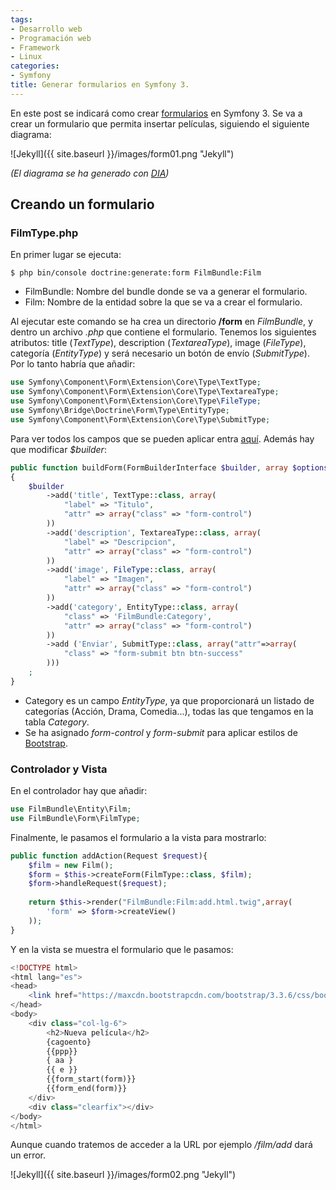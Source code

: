 ```yaml
---
tags:
- Desarrollo web
- Programación web
- Framework
- Linux
categories:
- Symfony
title: Generar formularios en Symfony 3.
---
```


En este post se indicará como crear [formularios](http://symfony.com/doc/current/forms.html) en Symfony 3. Se va a crear un formulario que permita insertar películas, siguiendo el siguiente diagrama:

![Jekyll]({{ site.baseurl }}/images/form01.png "Jekyll")

*(El diagrama se ha generado con [DIA](http://dia-installer.de/index.html.es))*

## Creando un formulario

### FilmType.php

En primer lugar se ejecuta:

```shell
$ php bin/console doctrine:generate:form FilmBundle:Film
```
* FilmBundle: Nombre del bundle donde se va a generar el formulario. 
* Film: Nombre de la entidad sobre la que se va a crear el formulario.

Al ejecutar este comando se ha crea un directorio **/form** en *FilmBundle*, y dentro un archivo *.php* que contiene el formulario. Tenemos los siguientes atributos: title (*TextType*), description (*TextareaType*), image (*FileType*), categoría (*EntityType*) y será necesario un botón de envío (*SubmitType*). Por lo tanto habría que añadir:

``` php
use Symfony\Component\Form\Extension\Core\Type\TextType;
use Symfony\Component\Form\Extension\Core\Type\TextareaType;
use Symfony\Component\Form\Extension\Core\Type\FileType;
use Symfony\Bridge\Doctrine\Form\Type\EntityType;
use Symfony\Component\Form\Extension\Core\Type\SubmitType;
```
Para ver todos los campos que se pueden aplicar entra [aquí](http://symfony.com/doc/current/forms.html#text-fields). Además hay que modificar *$builder*:

```php
public function buildForm(FormBuilderInterface $builder, array $options)
{
    $builder
        ->add('title', TextType::class, array(
            "label" => "Titulo",
            "attr" => array("class" => "form-control")
        ))
        ->add('description', TextareaType::class, array(
            "label" => "Descripcion",
            "attr" => array("class" => "form-control")
        ))
        ->add('image', FileType::class, array(
            "label" => "Imagen",
            "attr" => array("class" => "form-control")
        ))
        ->add('category', EntityType::class, array(
            "class" => 'FilmBundle:Category',
            "attr" => array("class" => "form-control")
        ))            
        ->add ('Enviar', SubmitType::class, array("attr"=>array(
            "class" => "form-submit btn btn-success"
        )))
    ;
}
```
* Category es un campo *EntityType*, ya que proporcionará un listado de categorías (Acción, Drama, Comedia...), todas las que tengamos en la tabla *Category*.
* Se ha asignado *form-control* y *form-submit* para aplicar estilos de [Bootstrap](http://getbootstrap.com/).

### Controlador y Vista

En el controlador hay que añadir:

``` php
use FilmBundle\Entity\Film;
use FilmBundle\Form\FilmType;
```
Finalmente, le pasamos el formulario a la vista para mostrarlo:

``` php
public function addAction(Request $request){
    $film = new Film();
    $form = $this->createForm(FilmType::class, $film);
    $form->handleRequest($request);
    
    return $this->render("FilmBundle:Film:add.html.twig",array(
        'form' => $form->createView()
    )); 
}
```
Y en la vista se muestra el formulario que le pasamos:

```php
<!DOCTYPE html>
<html lang="es">
<head>
	<link href="https://maxcdn.bootstrapcdn.com/bootstrap/3.3.6/css/bootstrap.min.css" rel="stylesheet" />
</head>
<body>
	<div class="col-lg-6">
		<h2>Nueva película</h2>
		{cagoento}
		{{ppp}}
		{ aa }
		{{ e }}
		{{form_start(form)}}
		{{form_end(form)}}
	</div>
	<div class="clearfix"></div>
</body>
</html>
```
Aunque cuando tratemos de acceder a la URL por ejemplo */film/add* dará un error.

![Jekyll]({{ site.baseurl }}/images/form02.png "Jekyll")
